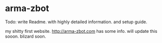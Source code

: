arma-zbot
=========
Todo:
write Readme. with highly detailed information. and setup guide.

my shitty first website. http://arma-zbot.com
has some info. will update this sooon. blizard soon.
